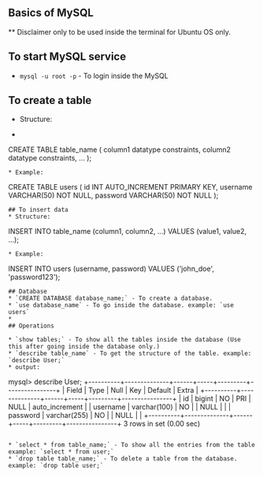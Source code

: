 ## Basics of MySQL

** Disclaimer only to be used inside the terminal for Ubuntu OS only.

## To start MySQL service
* `mysql -u root -p` - To login inside the MySQL

## To create a table
* Structure:
* ```
CREATE TABLE table_name (
    column1 datatype constraints,
    column2 datatype constraints,
    ...
);
```
* Example:
```
CREATE TABLE users (
    id INT AUTO_INCREMENT PRIMARY KEY,
    username VARCHAR(50) NOT NULL,
    password VARCHAR(50) NOT NULL
);
```
## To insert data
* Structure:
```
INSERT INTO table_name (column1, column2, ...)
VALUES (value1, value2, ...);
```
* Example:
```
INSERT INTO users (username, password)
VALUES ('john_doe', 'password123');
```
## Database
* `CREATE DATABASE database_name;` - To create a database.
* `use database_name` - To go inside the database. example: `use users`
* 
## Operations

* `show tables;` - To show all the tables inside the database (Use this after going inside the database only.)
* `describe table_name` - To get the structure of the table. example: `describe User;`
* output: 
```
mysql> describe User;
+----------+--------------+------+-----+---------+----------------+
| Field    | Type         | Null | Key | Default | Extra          |
+----------+--------------+------+-----+---------+----------------+
| id       | bigint       | NO   | PRI | NULL    | auto_increment |
| username | varchar(100) | NO   |     | NULL    |                |
| password | varchar(255) | NO   |     | NULL    |                |
+----------+--------------+------+-----+---------+----------------+
3 rows in set (0.00 sec)
```

* `select * from table_name;` - To show all the entries from the table example: `select * from user;`
* `drop table table_name;` - To delete a table from the database. example: `drop table user;`
